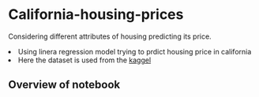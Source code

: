 # California-housing-prices
Considering different attributes of housing predicting its price. 

<li> Using linera regression model trying to prdict housing price in california 
<li> Here the dataset is used from the <a href='https://www.kaggle.com/harrywang/housing'> kaggel </a> 

<h2> Overview of notebook </h2> 